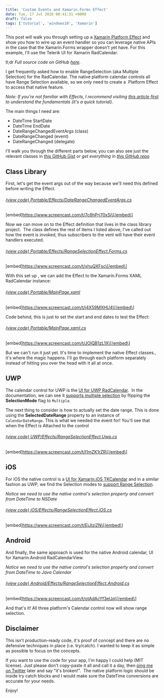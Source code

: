 ```yaml
---
title: 'Custom Events and Xamarin.Forms Effect'
date: Tue, 17 Jul 2018 00:41:31 +0000
draft: false
tags: ['tutorial', 'windows10', 'Xamarin']
---
```


This post will walk you through setting up a [Xamarin Platform Effect](https://docs.microsoft.com/en-us/xamarin/xamarin-forms/app-fundamentals/effects/introduction) and show you how to wire up an event handler so you can leverage native APIs in the case that the Xamarin.Forms wrapper doesn't yet have. For this example, I'll use the Telerik UI for Xamarin RadCalendar.

tl;dr _Full source code on GitHub [here](https://github.com/LanceMcCarthy/CustomXamarinDemos/tree/master/RangeSelectionTest)._

I get frequently asked how to enable RangeSelection (aka Multiple Selection) for the RadCalendar. The native platform calendar controls all have Range Selection available, so we only need to create a  Platform Effect to access that native feature.

_Note: If you're not familiar with Effects, I recommend visiting [this article first](https://docs.microsoft.com/en-us/xamarin/xamarin-forms/app-fundamentals/effects/creating) to understand the fundamentals (it's a quick tutorial)._

The main things I need are:

*   DateTime StartDate
*   DateTime EndDate
*   DateRangeChangedEventArgs (class)
*   DateRangeChanged (event)
*   DateRangeChanged (delegate)

I'll walk you through the different parts below, you can also see just the relevant classes in [this GitHub Gist](https://gist.github.com/LanceMcCarthy/8bd7eb8edee7c3ca35640114bb684fc9) or _get everything in [this GitHub repo](https://github.com/LanceMcCarthy/CustomXamarinDemos/tree/master/RangeSelectionTest)_

Class Library
-------------

First, let's get the event args out of the way because we'll need this defined before writing the Effect.

###### [(view code) Portable/Effects/DateRangeChangedEventArgs.cs](https://github.com/LanceMcCarthy/CustomXamarinDemos/blob/master/RangeSelectionTest/RangeSelectionTest/Portable/Effects/DateRangeChangedEventArgs.cs)

\[embed\]https://www.screencast.com/t/7c8hPrj70xSj\[/embed\]

Now we can move on to the Effect definition that lives in the class library project.  The class defines the rest of items I listed above, I've called out how the event is invoked, thus subscribers to the vent will have their event handlers executed.

###### [(view code) Portable/Effects/RangeSelectionEffect.Forms.cs](https://github.com/LanceMcCarthy/CustomXamarinDemos/blob/master/RangeSelectionTest/RangeSelectionTest/Portable/Effects/RangeSelectionEffect.Forms.cs)

\[embed\]https://www.screencast.com/t/xhuQXFsc\[/embed\]

With this set up , we can add the Effect to the Xamarin.Forms XAML RadCalendar instance:

###### [(view code) Portable/MainPage.xaml](https://github.com/LanceMcCarthy/CustomXamarinDemos/blob/master/RangeSelectionTest/RangeSelectionTest/Portable/MainPage.xaml)

\[embed\]https://www.screencast.com/t/j4X59MXHU4\[/embed\]

Code behind, this is just to set the start and end dates to test the Effect:

###### [(view code) Portable/MainPage.xaml.cs](https://github.com/LanceMcCarthy/CustomXamarinDemos/blob/master/RangeSelectionTest/RangeSelectionTest/Portable/MainPage.xaml.cs)

\[embed\]https://www.screencast.com/t/JOIQB1zL1X\[/embed\]

But we can't run it just yet. It's time to implement the native Effect classes., it's where the magic happens. I'll go through each platform separately instead of hitting you over the head with it all at once.

UWP
---

The calendar control for UWP is the [UI for UWP RadCalendar](https://docs.telerik.com/devtools/universal-windows-platform/controls/radcalendar/overview).  In the documentation, we can see it [supports multiple selection](https://docs.telerik.com/devtools/universal-windows-platform/controls/radcalendar/selection#selectionmode) by flipping the **SelectionMode** flag to `Multiple`.

The next thing to consider is how to actually set the date range. This is done using the **SelectedDateRange** property to an instance of `CalendarDateRange`. This is what we needed the event for! You'll see that when the Effect is Attached to the control

###### [(view code) UWP/Effects/RangeSelectionEffect.Uwp.cs](https://github.com/LanceMcCarthy/CustomXamarinDemos/blob/master/RangeSelectionTest/RangeSelectionTest/UWP/Effects/RangeSelectionEffect.Uwp.cs)

\[embed\]https://www.screencast.com/t/I1mZK1rZR\[/embed\]

iOS
---

For iOS the native control is a [UI for Xamarin.iOS TKCalendar](https://docs.telerik.com/devtools/xamarin/nativecontrols/ios/calendar/overview) and in a similar fashion as UWP, we find the Selection modes to [support Range Selection](https://docs.telerik.com/devtools/xamarin/nativecontrols/ios/calendar/selection).

_Notice we need to use the native control's selection property and convert from DateTime to NSDate_

###### [(view code) iOS/Effects/RangeSelectionEffect.iOS.cs](https://github.com/LanceMcCarthy/CustomXamarinDemos/blob/master/RangeSelectionTest/RangeSelectionTest/iOS/Effects/RangeSelectionEffect.iOS.cs)

\[embed\]https://www.screencast.com/t/EjJIziZN\[/embed\]

Android
-------

And finally, the same approach is used for the native Android calendar, UI for Xamarin.Android RadCalendarView.

_Notice we need to use the native control's selection property and convert from DateTime to Java Calendar_

###### [(view code) Android/Effects/RangeSelectionEffect.Android.cs](https://github.com/LanceMcCarthy/CustomXamarinDemos/blob/master/RangeSelectionTest/RangeSelectionTest/Android/Effects/RangeSelectionEffect.Android.cs)

\[embed\]https://www.screencast.com/t/otAdAcYf3eUq\[/embed\]

And that's it! All three platform's Calendar control now will show range selection.

Disclaimer
----------

This isn't production-ready code, it's proof of concept and there are no defensive techniques in place (i.e. try/catch). I wanted to keep it as simple as possible to focus on the concepts.

If you want to use the code for your app, I'm happy I could help (MIT license). Just please don't copy-paste it all and call it a day, then [ping me on Twitter](http://www.twitter.com/lancewmccarthy) later and say "it's broken!".  The native platform logic should be inside try catch blocks and I would make sure the DateTime conversions are accurate for your needs.

Enjoy!